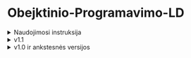 # Obejktinio-Programavimo-LD

<details>
<summary> Naudojimosi instruksija</summary>

Pasileidus programa terminale pasirodys tekstas prašantis pasirinki ką jūs norite daryti, variantai yra:
 * I programą ikelti studentus iš atitinkamo sudentų duomenų failo.
 * Išvesti esamus(suvestus) studentus į failą pavadinimu "out.txt".
 * Suvedinėti studentus per konsolę.
 * Testavimui sukurti atsitiktinių studentų duomenų.
 * Testavimui sukurti atsitiktinių studentų duomenų failą.
 * Turimą studentų duomenų failą nnuskaityti ir iš jo sukurti du naujus: išlaikiusių ir ne.
 
 * Baigus programos naudojimus iveskite 'n', tai išvalys visą esamą informaciją ir užbaigs veikimą.
 
 * P.S. jei testuojate ir turite 5 studentų failus: studentai1000.txt, studentai10000.txt, studentai100000.txt, studentai1000000.txt, studentai10000000.txt. Galite ivesti raide 't', kuri pratestuos visus šiuos failus automatiškai.
</details>


<details>
<summary> v1.1  </summary>

Lentelėse laikas yra matuotas sekundėmis, matavimas atliktas su vectoriaus tipo konteineriu.
|         Failo   dydis 1_000_000         | class | struct | O1    | O2    | O3    | Be flag |
|:---------------------------------------:|-------|--------|-------|-------|-------|---------|
| Nuksaitymas is   failo I konteineri     | 6.692 | 6.278  | 5.296 | 6.724 | 5.33  | 9.475   |
| Studentu     rikiavimas didejimo tvarka | 0.847 | 0.811  | 0.656 | 0.852 | 0.75  | 8.852   |
| Studentu     skirstymas I dvi grupes    | 0.203 | 0.291  | 0.158 | 0.211 | 0.184 | 0.57    |

|          Failo   dydis 100_000          | class | struct | O1    | O2    | O3    | Be flag |
|:---------------------------------------:|-------|--------|-------|-------|-------|---------|
| Nuksaitymas is   failo I konteineri     | 0.679 | 0.626  | 0.62  | 0.879 | 0.533 | 0.931   |
| Studentu     rikiavimas didejimo tvarka | 0.067 | 0.088  | 0.078 | 0.075 | 0.056 | 0.775   |
| Studentu     skirstymas I dvi grupes    | 0.019 | 0.027  | 0.011 | 0.025 | 0.024 | 0.069   |

|                       | O1     | O2     | O3     | Be flag |
|-----------------------|--------|--------|--------|---------|
| Memory of .exe file:  | 197 KB | 196 KB | 200 KB | 265 KB  |

Rezultatai: 
 * Struct yra greitesni nuskaitymuose ir rikiavimuose.
 * Class yra gretesnis studentų skirstime.


</details>

<!-- ============================================================================================================================================================ -->
<details>
<summary> v1.0 ir ankstesnės versijos </summary>

<details>
<summary> v1.0: </summary>
**Pirmo ir antro metodo atilkimo greičių lentelės, rezultatai**

| Pirmas metodas:                       |           |        |        | Antras metodas: |           |        |        |
|---------------------------------------|-----------|--------|--------|-----------------|-----------|--------|--------|
| Failu dydis: 1_000                    | Vectoriai | Listai | Deckai |                 | Vectoriai | Listai | Deckai |
| Nuksaitymas is   failo I konteineri   | 0         | 0      | 0      |                 | 0         | 0      | 0      |
| Studentu   rikiavimas didejimo tvarka | 0         | 0      | 0      |                 | 0         | 0      | 0      |
| studentu   skirstymas I dvi grupes    | 0         | 0      | 0      |                 | 0         | 0      | 0      |
|                                       |           |        |        |                 |           |        |        |
| Failu dydis: 10_000                   | Vectoriai | Listai | Deckai |                 | Vectoriai | Listai | Deckai |
| Nuksaitymas is   failo I konteineri   | 0,024     | 0,015  | 0,015  |                 | 0,018     | 0,015  | 0,031  |
| Studentu   rikiavimas didejimo tvarka | 0,015     | 0      | 0,017  |                 | 0,002     | 0      | 0,015  |
| studentu   skirstymas I dvi grupes    | 0         | 0      | 0      |                 | 0         | 0,015  | 0      |
|                                       |           |        |        |                 |           |        |        |
| Failu dydis: 100_000                  | Vectoriai | Listai | Deckai |                 | Vectoriai | Listai | Deckai |
| Nuksaitymas is   failo I konteineri   | 0,175     | 0,112  | 0,209  |                 | 0,162     | 0,197  | 0,212  |
| Studentu   rikiavimas didejimo tvarka | 0,05      | 0,012  | 0,169  |                 | 0,042     | 0,03   | 0,172  |
| studentu   skirstymas I dvi grupes    | 0,018     | 0,04   | 0,06   |                 | 0,018     | 0,05   | 0,05   |
|                                       |           |        |        |                 |           |        |        |
| Failu dydis: 1_000_000                | Vectoriai | Listai | Deckai |                 | Vectoriai | Listai | Deckai |
| Nuksaitymas is   failo I konteineri   | 1,69      | 1,227  | 1,991  |                 | 1,703     | 1,985  | 1,992  |
| Studentu   rikiavimas didejimo tvarka | 0,594     | 0,379  | 2,196  |                 | 0,593     | 0,525  | 2,187  |
| studentu   skirstymas I dvi grupes    | 0,211     | 0,441  | 0,657  |                 | 0,211     | 0,649  | 0,589  |
|                                       |           |        |        |                 |           |        |        |
| Failu dydis: 10_000_000               | Vectoriai | Listai | Deckai |                 | Vectoriai | Listai | Deckai |
| Nuksaitymas is   failo I konteineri   | 16,593    | 11,755 | 20,454 |                 | 16,62     | 19,965 | 20,318 |
| Studentu   rikiavimas didejimo tvarka | 7,252     | 6,431  | 26,761 |                 | 7,258     | 8,571  | 26,507 |
| studentu   skirstymas I dvi grupes    | 2,326     | 4,614  | 30,169 |                 | 2,172     | 6,65   | 8,031  |

Testavimo metu taip pat buvoma apytkisliai tikrinama kiek RAM naudoja programa, veikdama su dydžiausiu failų dydžių (10_000_000). Rezultatai:
| Matuota GB | Pirmas metodas:          | Antras metodas: |
|------------|--------------------------|-----------------|
| Vectoriai  | 1,7                      | 1,4             |
| Listai     | 4,1                      | 3               |
| Deckai     | 13+(kompiuterio limitas) | 11              |

Rezultatų apibendrinimas:
1. Kompiuterio atminties mažiausiai naudojo vectoriai!
2. Pirmos ir antros strategijos vectorių greičiai yra beveik tokie patys.
3. Listai, nors ir ne patys greičiausi, bet optimizavimas su juo parodė dydžiasius pagreitėjimus, bei atminties sutaupymus.
4. Kažkas negerai su decku veikla testavimo kompiuterije.(laikai labai ilgi, RAM 'ryja' labai daug, paskutinis testavimas pirmoje versijoje LABAI pastrigo)

<details>
<summary>Testavimo kompiuterio info. </summary>

Lenovo Legion 5 15IMH05H:
<br>
Procesorius: Intel(R) Core(TM) i7-10750H CPU @ 2.60GHz   2.59 GHz
<br>
RAM: 16,0 GB (15,9 GB usable)
<br>
Sistemos tipas: 64-bit operacinė sistema, x64 pagrindo procesorius
<br>
Kompiuterio atminties tipas: SSD
<br>

</details>

</details>

<details>
<summary> v0.5: </summary>

Programa kuri originaliai buvo daryta tik su vectoriais, perkurta (atskirai) su deque, list konteinerių tipais. <br>
Išmatuoti greičiai: (deque greičių matavimas buvo atliktas su kitu kompiuteriu).<br>
Laikas matuotas sekundėmis.

| Failų dydis: 1_000           | Vectoriai | Listai | Deque |
|------------------------------|-----------|--------|-------|
| Nuskaitymas iš failo         | 0         | 0,01   | 0     |
| Rikiavimas didėjimo tvarka   | 0         | 0      | 0     |
| Skirstymas į du konteinerius | 0         | 0      | 0     |

| Failų dydis: 10_000          | Vectoriai | Listai | Deque |
|------------------------------|-----------|--------|-------|
| Nuskaitymas iš failo         | 0,04      | 0,04   | 0,02  |
| Rikiavimas didėjimo tvarka   | 0         | 0      | 0,02  |
| Skirstymas į du konteinerius | 0         | 0      | 0,01  |

| Failų dydis: 100_000         | Vectoriai | Listai | Deque |
|------------------------------|-----------|--------|-------|
| Nuskaitymas iš failo         | 0,35      | 0,38   | 0,12  |
| Rikiavimas didėjimo tvarka   | 0,04      | 0,03   | 0,1   |
| Skirstymas į du konteinerius | 0,02      | 0,01   | 0,04  |

| Failų dydis: 1_000_000       | Vectoriai | Listai | Deque |
|------------------------------|-----------|--------|-------|
| Nuskaitymas iš failo         | 3,43      | 3,73   | 1,15  |
| Rikiavimas didėjimo tvarka   | 0,5       | 0,41   | 1,26  |
| Skirstymas į du konteinerius | 0,18      | 0,07   | 0,41  |

| Failų dydis: 10_000_000      | Vectoriai | Listai | Deque |
|------------------------------|-----------|--------|-------|
| Nuskaitymas iš failo         | 34,52     | 45,46  | 12,04 |
| Rikiavimas didėjimo tvarka   | 5,51      | 6,33   | 8,6   |
| Skirstymas į du konteinerius | 1,84      | 0,67   | 4,32  |

**Vectoriaus ir listo konteinerių tipo testavimas atliktas su:**
<br>
Lenovo Legion Y530:
<br>
Procesorius: Intel(R) Core(TM) i7-8750H CPU @ 2.20GHz   2.21 GHz
<br>
RAM: 16,0 GB (15,9 GB usable)
<br>
Sistemos tipas: 64-bit operacinė sistema, x64 pagrindo procesorius
<br>
Kompiuterio atminties tipas: SSD
<br>

**Deque konteinerio tipo testavimas atliktas su:**
<br>
Lenovo Legion 5 15IMH05H:
<br>
Procesorius: Intel(R) Core(TM) i7-10750H CPU @ 2.60GHz   2.59 GHz
<br>
RAM: 16,0 GB (15,9 GB usable)
<br>
Sistemos tipas: 64-bit operacinė sistema, x64 pagrindo procesorius
<br>
Kompiuterio atminties tipas: SSD
<br>

</details>
<details>
<summary> v0.4: </summary>

1. Pertvarkyta main funkcija, kad butu lengviau pasinaudojama funkcijomis.
2. Pridėta funkcija kuri sukuria atsitiktinių studentų failą pagal nurodytą dydi.
3. Pridėta funkcija kuri nuskaito studentų failą ir jį padalina į du : galvočių(kuriu galutinis vertinimas yra >= 5) ir nuskriastūjų (galutinis < 5)

2 ir 3 punktų veikimo greičiai yra matuojami.

</details>
<details>
<summary> v0.3: </summary>

Programos failai išskirstyti per kelis failus.

</details>
<details>
<summary> v0.2: </summary>

Pridėjau būdą nuskaityti studentus iš atskiro duomenų failo, ir juos atspausdinti "out.txt" faile.

</details>
<details> 

<summary> v0.1: </summary>

Čia aš  viešinu savo savo atliekamus labaratorinius darbus.

Ši programa prašo vartotojo irašyti studentų vardus, pavardes, atitinkamą namų darbų kiekį, egzamino pažimį.

Tada ši programa duoda pasirinti: ar skaičiuoti studentų palutinius pažimius su namų darbų medianą, ar su namų darbų vidurkiu.

Galutinis pažimys yra skaičiuojamas pagal formulę:


$Galutinis = 0.4 * vidurkis + 0.6 * egzaminas$ </br>
arba: </br>
$Galutinis = 0.4 * mediana + 0.6 * egzaminas$

Ir galiausiai išvedama informacija:

Pavardė | Vardas | Galutinis pažimys

</details>
</details>
